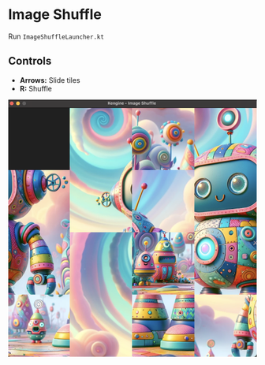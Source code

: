 # Image Shuffle

Run `ImageShuffleLauncher.kt`

## Controls

- **Arrows:** Slide tiles
- **R:** Shuffle

<img src="https://raw.githubusercontent.com/kennycason/kengine/refs/heads/main/image-shuffle/image_shuffle.png" />
